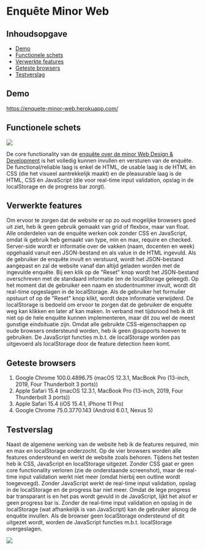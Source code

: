 # Enquête Minor Web

## Inhoudsopgave
- [Demo](#demo)
- [Functionele schets](#functionele-schets)
- [Verwerkte features](#verwerkte-features)
- [Geteste browsers](#geteste-browsers)
- [Testverslag](#testverslag)

## Demo
https://enquete-minor-web.herokuapp.com/

## Functionele schets
![](https://user-images.githubusercontent.com/90243819/162234557-d805b4a5-3b3f-4fe6-b333-3e53899b16bb.jpg)

De core functionality van de [enquête over de minor Web Design & Development](https://github.com/cmda-minor-web/browser-technologies-2122/blob/main/usecases/Usecase-enquete.md) is het volledig kunnen invullen en versturen van de enquête. De functional/reliable laag is enkel de HTML, de usable laag is de HTML én CSS (die het visueel aantrekkelijk maakt) en de pleasurable laag is de HTML, CSS én JavaScript (die voor real-time input validation, opslag in de localStorage en de progress bar zorgt).

## Verwerkte features
Om ervoor te zorgen dat de website er op zo oud mogelijke browsers goed uit ziet, heb ik geen gebruik gemaakt van grid of flexbox, maar van float. Alle onderdelen van de enquête werken ook zonder CSS en JavaScript, omdat ik gebruik heb gemaakt van type, min en max, require en checked. Server-side wordt er informatie over de vakken (naam, docenten en week) opgehaald vanuit een JSON-bestand en als value in de HTML ingevuld. Als de gebruiker de enquête invult en verstuurd, wordt het JSON-bestand aangepast en zal de website vanaf dan altijd geladen worden met de ingevulde enquête. Bij een klik op de "Reset" knop wordt het JSON-bestand overschreven met de standaard informatie (en de localStorage geleegd). Op het moment dat de gebruiker een naam en studentnummer invult, wordt dit real-time opgeslagen in de localStorage. Als de gebruiker het formulier opstuurt of op de "Reset" knop klikt, wordt deze informatie verwijderd. De localStorage is bedoeld om ervoor te zorgen dat de gebruiker de enquête weg kan klikken en later af kan maken. In verband met tijdsnood heb ik dit niet op de hele enquête kunnen implementeren, maar dit zou wel de meest gunstige eindsituatie zijn. Omdat alle gebruikte CSS-eigenschappen op oude browsers ondersteund worden, heb ik geen @supports hoeven te gebruiken. De JavaScript functies m.b.t. de localStorage worden pas uitgevoerd als localStorage door de feature detection heen komt.

## Geteste browsers
1. Google Chrome 100.0.4896.75 (macOS 12.3.1, MacBook Pro (13-inch, 2019, Four Thunderbolt 3 ports))
2. Apple Safari 15.4 (macOS 12.3.1, MacBook Pro (13-inch, 2019, Four Thunderbolt 3 ports))
3. Apple Safari 15.4 (iOS 15.4.1, iPhone 11 Pro)
4. Google Chrome 75.0.3770.143 (Android 6.0.1, Nexus 5)

## Testverslag
Naast de algemene werking van de website heb ik de features required, min en max en localStorage onderzocht. Op de vier browsers worden alle features ondersteund en werkt de website zoals behoren. Tijdens het testen heb ik CSS, JavaScript en localStorage uitgezet. Zonder CSS gaat er geen core functionality verloren (zie de onderstaande screenshot), maar de real-time input validation werkt niet meer (omdat hierbij een outline wordt toegevoegd). Zonder JavaScript werkt de real-time input validation, opslag in de localStorage en de progress bar niet meer. Omdat de lege progress bar transparant is en het pas wordt gevuld in de JavaScript, lijkt het alsof er geen progress bar is. Zonder de real-time input validation en opslag in de localStorage (wat afhankelijk is van JavaScript) kan de gebruiker alsnog de enquête invullen. Als de browser geen localStorage ondersteund of dit uitgezet wordt, worden de JavaScript functies m.b.t. localStorage overgeslagen.

![](https://user-images.githubusercontent.com/90243819/162227569-803a6fcc-5356-4759-9c71-08edc3ed5347.png)
